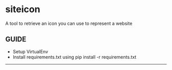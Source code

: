 # siteicon
A tool to retrieve an icon you can use to represent a website



GUIDE
-----
* Setup VirtualEnv
* Install requirements.txt using pip install -r requirements.txt

----